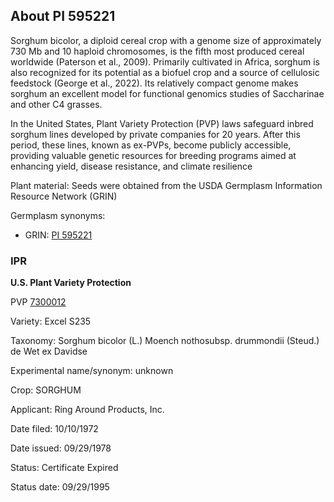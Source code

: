 About PI 595221 
---------------------
Sorghum bicolor, a diploid cereal crop with a genome size of approximately 730 Mb and 10 haploid chromosomes, is the fifth most produced cereal worldwide (Paterson et al., 2009). Primarily cultivated in Africa, sorghum is also recognized for its potential as a biofuel crop and a source of cellulosic feedstock (George et al., 2022). Its relatively compact genome makes sorghum an excellent model for functional genomics studies of Saccharinae and other C4 grasses.

In the United States, Plant Variety Protection (PVP) laws safeguard inbred sorghum lines developed by private companies for 20 years. After this period, these lines, known as ex-PVPs, become publicly accessible, providing valuable genetic resources for breeding programs aimed at enhancing yield, disease resistance, and climate resilience

Plant material: Seeds were obtained from the USDA Germplasm Information Resource Network (GRIN)

Germplasm synonyms:
* GRIN: [PI 595221](https://npgsweb.ars-grin.gov/gringlobal/accessiondetail.aspx?id=1127495)

### IPR
**U.S. Plant Variety Protection**

PVP [7300012](https://apps.ams.usda.gov/CMS/AdobeImages/007300012.pdf)

Variety: Excel S235

Taxonomy: Sorghum bicolor (L.) Moench nothosubsp. drummondii (Steud.) de Wet ex Davidse

Experimental name/synonym: unknown

Crop: SORGHUM

Applicant: Ring Around Products, Inc.

Date filed: 10/10/1972

Date issued: 09/29/1978

Status: Certificate Expired

Status date: 09/29/1995

